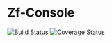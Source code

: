 # Zf-Console

[![Build Status](https://travis-ci.org/eoko/Zf-Console.svg?branch=master)](https://travis-ci.org/eoko/Zf-Console)
[![Coverage Status](https://coveralls.io/repos/eoko/Zf-Console/badge.svg)](https://coveralls.io/r/eoko/Zf-Console)
